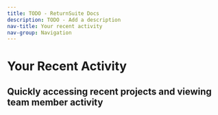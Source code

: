 ```yaml
---
title: TODO - ReturnSuite Docs
description: TODO - Add a description
nav-title: Your recent activity
nav-group: Navigation
---
```


# Your Recent Activity

## Quickly accessing recent projects and viewing team member activity


